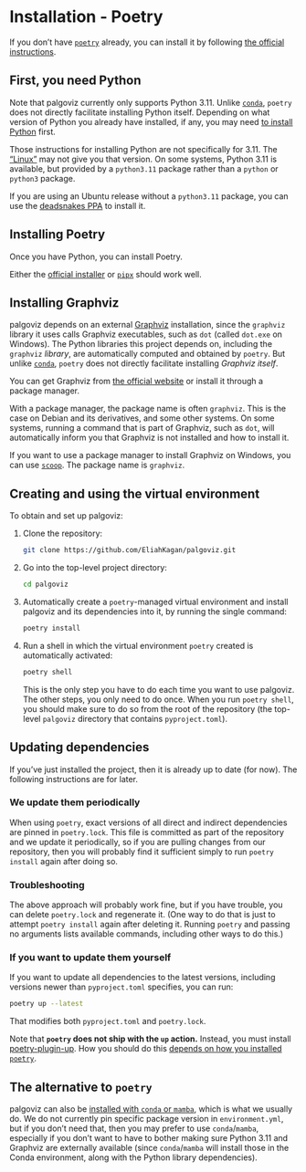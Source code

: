 <!-- SPDX-License-Identifier: 0BSD -->

# Installation - Poetry

If you don’t have [`poetry`](https://python-poetry.org/) already, you can
install it by following [the official
instructions](https://python-poetry.org/docs/#installation).

## First, you need Python

Note that palgoviz currently only supports Python 3.11. Unlike
[`conda`](install-with-conda.md), `poetry` does not directly facilitate
installing Python itself. Depending on what version of Python you already have
installed, if any, you may need [to install Python](https://wiki.python.org/moin/BeginnersGuide/Download) first.

Those instructions for installing Python are not specifically for 3.11. The
[“Linux”](https://wiki.python.org/moin/BeginnersGuide/Download#Linux) may not
give you that version. On some systems, Python 3.11 is available, but provided
by a `python3.11` package rather than a `python` or `python3` package.

If you are using an Ubuntu release without a `python3.11` package, you can use
the [deadsnakes PPA](https://launchpad.net/~deadsnakes/+archive/ubuntu/ppa) to
install it.

## Installing Poetry

Once you have Python, you can install Poetry.

Either the [official
installer](https://python-poetry.org/docs/#installing-with-the-official-installer)
or [`pipx`](https://python-poetry.org/docs/#installing-with-pipx) should work
well.

## Installing Graphviz

palgoviz depends on an external
[Graphviz](https://en.wikipedia.org/wiki/Graphviz) installation, since the
`graphviz` library it uses calls Graphviz executables, such as `dot` (called
`dot.exe` on Windows). The Python libraries this project depends on, including
the `graphviz` *library*, are automatically computed and obtained by `poetry`.
But unlike [`conda`](install-with-conda.md), `poetry` does not directly
facilitate installing *Graphviz itself*.

You can get Graphviz from [the official website](https://graphviz.org/) or
install it through a package manager.

With a package manager, the package name is often `graphviz`. This is the case
on Debian and its derivatives, and some other systems. On some systems, running
a command that is part of Graphviz, such as `dot`, will automatically inform
you that Graphviz is not installed and how to install it.

If you want to use a package manager to install Graphviz on Windows, you can
use [`scoop`](https://scoop.sh/). The package name is `graphviz`.

## Creating and using the virtual environment

To obtain and set up palgoviz:

1. Clone the repository:

    ```sh
    git clone https://github.com/EliahKagan/palgoviz.git
    ```

2. Go into the top-level project directory:

    ```sh
    cd palgoviz
    ```

3. Automatically create a `poetry`-managed virtual environment and install
   palgoviz and its dependencies into it, by running the single command:

    ```sh
    poetry install
    ```

4. Run a shell in which the virtual environment `poetry` created is
   automatically activated:

   ```sh
   poetry shell
   ```

   This is the only step you have to do each time you want to use palgoviz. The
   other steps, you only need to do once. When you run `poetry shell`, you
   should make sure to do so from the root of the repository (the top-level
   `palgoviz` directory that contains `pyproject.toml`).

## Updating dependencies

If you’ve just installed the project, then it is already up to date (for now).
The following instructions are for later.

### We update them periodically

When using `poetry`, exact versions of all direct and indirect dependencies are
pinned in `poetry.lock`. This file is committed as part of the repository and
we update it periodically, so if you are pulling changes from our repository,
then you will probably find it sufficient simply to run `poetry install` again
after doing so.

### Troubleshooting

The above approach will probably work fine, but if you have trouble, you can delete
`poetry.lock` and regenerate it. (One way to do that is just to attempt `poetry
install` again after deleting it. Running `poetry` and passing no arguments
lists available commands, including other ways to do this.)

### If you want to update them yourself

If you want to update all dependencies to the latest versions, including
versions newer than `pyproject.toml` specifies, you can run:

```sh
poetry up --latest
```

That modifies both `pyproject.toml` and `poetry.lock`.

Note that **`poetry` does not ship with the `up` action.** Instead, you must
install [poetry-plugin-up](https://github.com/MousaZeidBaker/poetry-plugin-up).
How you should do this [depends on how you installed
`poetry`](https://github.com/MousaZeidBaker/poetry-plugin-up#installation).

## The alternative to `poetry`

palgoviz can also be [installed with `conda` or
`mamba`](install-with-conda.md), which is what we usually do. We do not
currently pin specific package version in `environment.yml`, but if you don’t
need that, then you may prefer to use `conda`/`mamba`, especially if you don’t
want to have to bother making sure Python 3.11 and Graphviz are externally
available (since `conda`/`mamba` will install those in the Conda environment,
along with the Python library dependencies).
